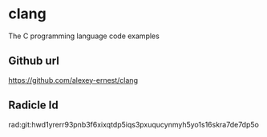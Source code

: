 # clang
The C programming language code examples

## Github url
https://github.com/alexey-ernest/clang

## Radicle Id
rad:git:hwd1yrerr93pnb3f6xixqtdp5iqs3pxuqucynmyh5yo1s16skra7de7dp5o
